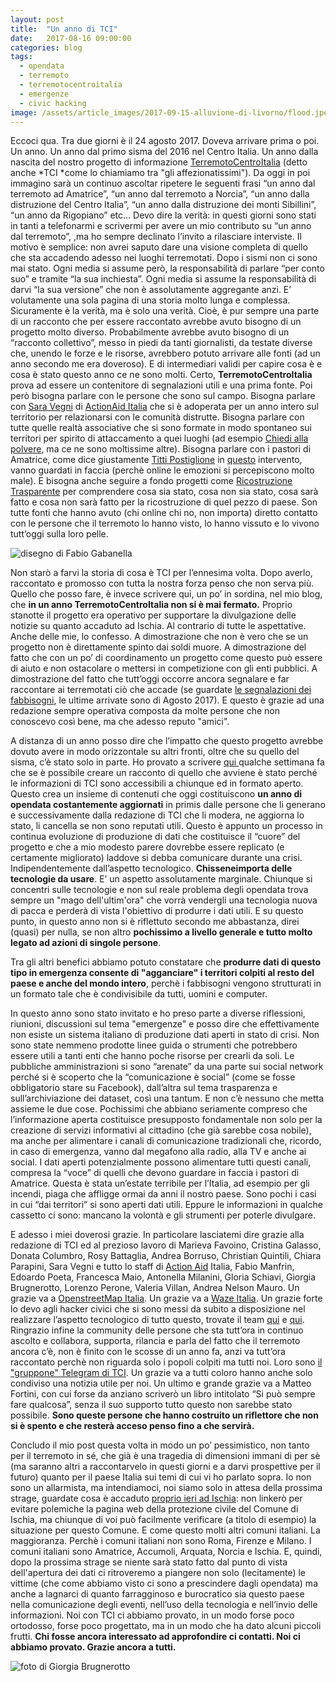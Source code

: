```yaml
---
layout: post
title:  "Un anno di TCI"
date:   2017-08-16 09:00:00
categories: blog
tags:
  - opendata
  - terremoto
  - terremotocentroitalia
  - emergenze
  - civic hacking
image: /assets/article_images/2017-09-15-alluvione-di-livorno/flood.jpeg
---
```


Eccoci qua. Tra due giorni è il 24 agosto 2017. Doveva arrivare prima o poi. Un anno. Un anno dal primo sisma del 2016 nel Centro Italia. Un anno dalla nascita del nostro progetto di informazione [TerremotoCentroItalia](http://terremotocentroitalia.info/) (detto anche *TCI *come lo chiamiamo tra "gli affezionatissimi"). Da oggi in poi immagino sarà un continuo ascoltar ripetere le seguenti frasi “un anno dal terremoto ad Amatrice”, “un anno dal terremoto a Norcia”, “un anno dalla distruzione del Centro Italia”, “un anno dalla distruzione dei monti Sibillini”, “un anno da Rigopiano” etc... Devo dire la verità: in questi giorni sono stati in tanti a telefonarmi e scrivermi per avere un mio contributo su “un anno dal terremoto”, ,ma ho sempre declinato l’invito a rilasciare interviste. Il motivo è semplice: non avrei saputo dare una visione completa di quello che sta accadendo adesso nei luoghi terremotati. Dopo i sismi non ci sono mai stato. Ogni media si assume però, la responsabilità di parlare “per conto suo” e tramite “la sua inchiesta”. Ogni media si assume la responsabilità di darvi “la sua versione” che non è assolutamente aggregante anzi. E’ volutamente una sola pagina di una storia molto lunga e complessa. Sicuramente è la verità, ma è solo una verità. Cioè, è pur sempre una parte di un racconto che per essere raccontato avrebbe avuto bisogno di un progetto molto diverso. Probabilmente avrebbe avuto bisogno di un “racconto collettivo”, messo in piedi da tanti giornalisti, da testate diverse che, unendo le forze e le risorse, avrebbero potuto arrivare alle fonti (ad un anno secondo me era doveroso). E di intermediari validi per capire cosa è e cosa è stato questo anno ce ne sono molti. Certo, **TerremotoCentroItalia** prova ad essere un contenitore di segnalazioni utili e una prima fonte. Poi però bisogna parlare con le persone che sono sul campo. Bisogna parlare con [Sara Vegni](http://www.actionaid.org/it/profiles/sara-vegni) di [ActionAid Italia](http://www.actionaid.it/) che si è adoperata per un anno intero sul territorio per relazionarsi con le comunità distrutte. Bisogna parlare con tutte quelle realtà associative che si sono formate in modo spontaneo sui territori per spirito di attaccamento a quei luoghi (ad esempio [Chiedi alla polvere](https://it-it.facebook.com/centroItaliaterremoto/), ma ce ne sono moltissime altre). Bisogna parlare con i pastori di Amatrice, come dice giustamente [Titti Postiglione](http://presidenza.governo.it/AmministrazioneTrasparente/Personale/curriculum/dettaglio.asp?d=196975&queryInServizio=nocessa) in [questo](https://www.youtube.com/watch?v=bQ9VaJk3NDc&index=2&t=3080s&list=PLdIRkt_YxJxBbcKLKoSYb6EOsdYL8LECM) intervento, vanno guardati in faccia (perchè online le emozioni si percepiscono molto male). E bisogna anche seguire a fondo progetti come [Ricostruzione Trasparente](http://ricostruzionetrasparente.it/) per comprendere cosa sia stato, cosa non sia stato, cosa sarà fatto e cosa non sarà fatto per la ricostruzione di quel pezzo di paese. Son tutte fonti che hanno avuto (chi online chi no, non importa) diretto contatto con le persone che il terremoto lo hanno visto, lo hanno vissuto e lo vivono tutt’oggi sulla loro pelle.

![disegno di Fabio Gabanella](https://iltempe.github.io/assets/article_images/2017-08-22-un-anno-di-TCI/FabioGabanella.jpg)

Non starò a farvi la storia di cosa è TCI per l’ennesima volta. Dopo averlo, raccontato e promosso con tutta la nostra forza penso che non serva più. Quello che posso fare, è invece scrivere qui, un po’ in sordina, nel mio blog, che **in un anno TerremotoCentroItalia non si è mai fermato.** Proprio stanotte il progetto era operativo per supportare la divulgazione delle notizie su quanto accaduto ad Ischia. Al contrario di tutte le aspettative. Anche delle mie, lo confesso. A dimostrazione che non è vero che se un progetto non è direttamente spinto dai soldi muore. A dimostrazione del fatto che con un po’ di coordinamento un progetto come questo può essere di aiuto e non ostacolare o mettersi in competizione con gli enti pubblici. A dimostrazione del fatto che tutt’oggi occorre ancora segnalare e far raccontare ai terremotati ciò che accade (se guardate [le segnalazioni dei fabbisogni](http://terremotocentroitalia.info/fabbisogni/), le ultime arrivate sono di Agosto 2017). E questo è grazie ad una redazione sempre operativa composta da molte persone che non conoscevo così bene, ma che adesso reputo "amici".

A distanza di un anno posso dire che l’impatto che questo progetto avrebbe dovuto avere in modo orizzontale su altri fronti, oltre che su quello del sisma, c’è stato solo in parte. Ho provato a scrivere [qui ](https://medium.com/@iltempe/alle-protezioni-civili-aprite-i-dati-sulle-allerte-ba92f814122)qualche settimana fa che se è possibile creare un racconto di quello che avviene è stato perché le informazioni di TCI sono accessibili a chiunque ed in formato aperto. Questo crea un insieme di contenuti che oggi costituiscono **un anno di opendata costantemente aggiornati** in primis dalle persone che li generano e successivamente dalla redazione di TCI che li modera, ne aggiorna lo stato, li cancella se non sono reputati utili. Questo è appunto un processo in continua evoluzione di produzione di dati che costituisce il “cuore” del progetto e che a mio modesto parere dovrebbe essere replicato (e certamente migliorato) laddove si debba comunicare durante una crisi. Indipendentemente dall’aspetto tecnologico. **Chisseneimporta delle tecnologie da usare**. E’ un aspetto assolutamente marginale. Chiunque si concentri sulle tecnologie e non sul reale problema degli opendata trova sempre un "mago dell'ultim'ora" che vorrà vendergli una tecnologia nuova di pacca e perderà di vista l'obiettivo di produrre i dati utili. E su questo punto, in questo anno non si è riflettuto secondo me abbastanza, direi (quasi) per nulla, se non altro **pochissimo a livello generale e tutto molto legato ad azioni di singole persone**.

Tra gli altri benefici abbiamo potuto constatare che **produrre dati di questo tipo in emergenza consente di "agganciare" i territori colpiti al resto del paese e anche del mondo intero**, perchè i fabbisogni vengono strutturati in un formato tale che è condivisibile da tutti, uomini e computer.

In questo anno sono stato invitato e ho preso parte a diverse riflessioni, riunioni, discussioni sul tema "emergenze" e posso dire che effettivamente non esiste un sistema italiano di produzione dati aperti in stato di crisi. Non sono state nemmeno prodotte linee guida o strumenti che potrebbero essere utili a tanti enti che hanno poche risorse per crearli da soli. Le pubbliche amministrazioni si sono “arenate” da una parte sui social network perché si è scoperto che la “comunicazione è social” (come se fosse obbligatorio stare su Facebook), dall’altra sul tema trasparenza e sull’archiviazione dei dataset, così una tantum. E non c’è nessuno che metta assieme le due cose. Pochissimi che abbiano seriamente compreso che l’informazione aperta costituisce presupposto fondamentale non solo per la creazione di servizi informativi al cittadino (che già sarebbe cosa nobile), ma anche per alimentare i canali di comunicazione tradizionali che, ricordo, in caso di emergenza, vanno dal megafono alla radio, alla TV e anche ai social. I dati aperti potenzialmente possono alimentare tutti questi canali, compresa la “voce” di quelli che devono guardare in faccia i pastori di Amatrice. Questa è stata un’estate terribile per l’Italia, ad esempio per gli incendi, piaga che affligge ormai da anni il nostro paese. Sono pochi i casi in cui “dai territori” si sono aperti dati utili. Eppure le informazioni in qualche cassetto ci sono: mancano la volontà e gli strumenti per poterle divulgare.

E adesso i miei doverosi grazie. In particolare lasciatemi dire grazie alla redazione di TCI ed al prezioso lavoro di Marieva Favoino, Cristina Galasso, Donata Columbro, Rosy Battaglia, Andrea Borruso, Christian Quintili, Chiara Parapini, Sara Vegni e tutto lo staff di [Action Aid](https://www.actionaid.it/) Italia, Fabio Manfrin, Edoardo Poeta, Francesca Maio, Antonella Milanini, Gloria Schiavi, Giorgia Brugnerotto, Lorenzo Perone, Valeria Villan, Andrea Nelson Mauro. Un grazie va a [OpenstreetMap Italia](https://openstreetmap.it/). Un grazie va a [Waze Italia](https://www.waze.com/it/). Un grazie forte lo devo agli hacker civici che si sono messi da subito a disposizione nel realizzare l’aspetto tecnologico di tutto questo, trovate  il team [qui](https://github.com/orgs/emergenzeHack/teams/terremotocentroitalia/members) e [qui](https://github.com/orgs/emergenzeHack/teams/terremotocentroitalia_bot/members). Ringrazio infine la community delle persone che sta tutt’ora in continuo ascolto e collabora, supporta, rilancia e parla del fatto che il terremoto ancora c’è, non è finito con le scosse di un anno fa, anzi va tutt’ora raccontato perchè non riguarda solo i popoli colpiti ma tutti noi. Loro sono [il "gruppone" Telegram di TCI](https://t.me/joinchat/BgW6eEBsI3rLKsJk9L7FJg). Un grazie va a tutti coloro hanno anche solo condiviso una notizia utile per noi. Un ultimo e grande grazie va a Matteo Fortini, con cui forse da anziano scriverò un libro intitolato “Si può sempre fare qualcosa”, senza il suo supporto tutto questo non sarebbe stato possibile. **Sono queste persone che hanno costruito un riflettore che non si è spento e che resterà acceso penso fino a che servirà.**

Concludo il mio post questa volta in modo un po’ pessimistico, non tanto per il terremoto in sé, che già è una tragedia di dimensioni immani di per sè (ma saranno altri a raccontarvelo in questi giorni e a darvi prospettive per il futuro) quanto per il paese Italia sui temi di cui vi ho parlato sopra. Io non sono un allarmista, ma intendiamoci, noi siamo solo in attesa della prossima strage, guardate cosa è accaduto [proprio ieri ad Ischia](http://www.ansa.it/campania/notizie/2017/08/21/terremotopaura-a-ischiagente-in-strada_e0d9321d-44da-4f81-bfcf-fe2db79aac55.html): non linkerò per evitare polemiche la pagina web della protezione civile del Comune di Ischia, ma chiunque di voi può facilmente verificare (a titolo di esempio) la situazione per questo Comune. E come questo molti altri comuni italiani. La maggioranza. Perchè i comuni italiani non sono Roma, Firenze e Milano. I comuni italiani sono Amatrice, Accumoli, Arquata, Norcia e Ischia. E, quindi, dopo la prossima strage se niente sarà stato fatto dal punto di vista dell'apertura dei dati ci ritroveremo a piangere non solo (lecitamente) le vittime (che come abbiamo visto ci sono a prescindere dagli opendata) ma anche a lagnarci di quanto farragginoso e burocratico sia questo paese nella comunicazione degli eventi, nell’uso della tecnologia e nell’invio delle informazioni. Noi con TCI ci abbiamo provato, in un modo forse poco ortodosso, forse poco progettato, ma in un modo che ha dato alcuni piccoli frutti. **Chi fosse ancora interessato ad approfondire ci contatti. Noi ci abbiamo provato. Grazie ancora a tutti.**

![foto di Giorgia Brugnerotto](https://iltempe.github.io/assets/article_images/2017-08-22-un-anno-di-TCI/tci1.jpg)


